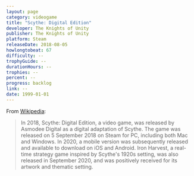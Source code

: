 ```yaml
---
layout: page
category: videogame
title: "Scythe: Digital Edition"
developer: The Knights of Unity
publisher: The Knights of Unity
platform: Steam
releaseDate: 2018-08-05
howlongtobeat: 67
difficulty: --
trophyGuide: --
durationHours: --
trophies: --
percent: --
progress: backlog
link: --
date: 1999-01-01
---
```


From [Wikipedia](https://en.wikipedia.org/wiki/Scythe_(board_game)#Alternate_versions):

> In 2018, Scythe: Digital Edition, a video game, was released by Asmodee Digital as a digital adaptation of Scythe. The game was released on 5 September 2018 on Steam for PC, including both Mac and Windows. In 2020, a mobile version was subsequently released and available to download on iOS and Android. Iron Harvest, a real-time strategy game inspired by Scythe's 1920s setting, was also released in September 2020, and was positively received for its artwork and thematic setting.
